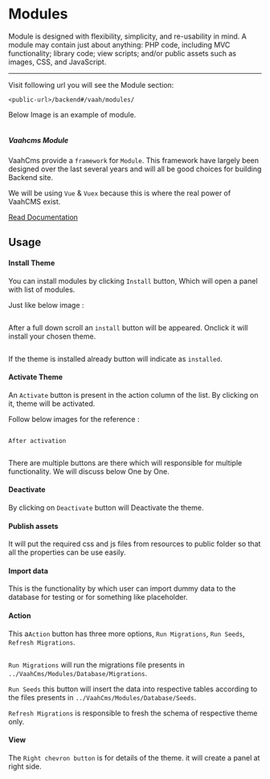 # Modules

Module is designed with flexibility, simplicity, and re-usability in mind. A module may contain just about anything: PHP code, including MVC functionality; library code; view scripts; and/or public assets such as images, CSS, and JavaScript.

------
Visit following url you will see the Module section:
```http request
<public-url>/backend#/vaah/modules/
```
Below Image is an example of module.

<img :src="$withBase('/images/1.x-modules-1.png')">


##### Vaahcms Module

VaahCms provide a `framework` for `Module`. This framework have largely been designed over the last several years and will all be good choices for building Backend site.

We will be using `Vue` & `Vuex` because this is where the real power of VaahCMS exist.

[Read Documentation](/vaahcms/module/introduction.md)

## Usage

#### Install Theme

You can install modules by clicking `Install` button, Which will open a panel with list of modules.

Just like below image :

<img :src="$withBase('/images/1.x-modules-2.png')">

After a full down scroll an `install` button will be appeared. Onclick it will install your chosen theme.

<img :src="$withBase('/images/1.x-modules-3.png')">

If the theme is installed already button will indicate as `installed`.

#### Activate Theme

An `Activate` button is present in the action column of the list. By clicking on it, theme will be activated.

Follow below images for the reference :

<img :src="$withBase('/images/1.x-modules-4.png')">

`After activation`

<img :src="$withBase('/images/1.x-modules-5.png')">

There are multiple buttons are there which will responsible for multiple functionality.
We will discuss below One by One.

#### Deactivate

By clicking on `Deactivate` button will Deactivate the theme.

#### Publish assets

It will put the required css and js files from resources to public folder so that all the properties can be use easily.

#### Import data

This is the functionality by which user can import dummy data to the database for testing or for something like placeholder.

#### Action

This a`Action` button has three more options, `Run Migrations`, `Run Seeds`, `Refresh Migrations`.

<img :src="$withBase('/images/1.x-modules-7.png')">

`Run Migrations` will run the migrations file presents in `../VaahCms/Modules/Database/Migrations`.

`Run Seeds` this button will insert the data into respective tables according to the files presents in `../VaahCms/Modules/Database/Seeds`.

`Refresh Migrations` is responsible to fresh the schema of respective theme only.

#### View

The `Right chevron button` is for details of the theme. it will create a panel at right side.

<img :src="$withBase('/images/1.x-modules-8.png')">